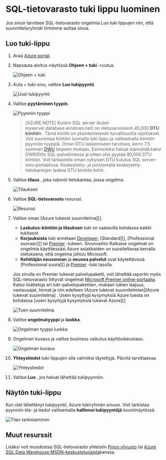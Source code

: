 <properties
   pageTitle="Luomisesta tuki lippu SQL-tietovarasto | Microsoft Azure"
   description="Miten tuki lippu luodaan Azure SQL-tietovarasto."
   services="sql-data-warehouse"
   documentationCenter="NA"
   authors="sonyam"
   manager="barbkess"
   editor=""/>

<tags
   ms.service="sql-data-warehouse"
   ms.devlang="NA"
   ms.topic="get-started-article"
   ms.tgt_pltfrm="NA"
   ms.workload="data-services"
   ms.date="09/01/2016"
   ms.author="sonyama;barbkess"/>

# <a name="how-to-create-a-support-ticket-for-sql-data-warehouse"></a>SQL-tietovarasto tuki lippu luominen
 
Jos sinun tarvitsee SQL-tietovarasto ongelmia Luo tuki lippujen niin, että suunnitteluryhmät tiimimme auttaa sinua.

## <a name="create-a-support-ticket"></a>Luo tuki-lippu

1. Avaa [Azure portal][].

2. Napsauta aloitus-näytössä **Ohjeen + tuki** -ruutua.

    ![Ohjeen + tuki](./media/sql-data-warehouse-get-started-create-support-ticket/help-support.png)

3. Auta + tuki-sivu, valitse **Luo tukipyyntö**.

    ![Uusi tukipyyntö](./media/sql-data-warehouse-get-started-create-support-ticket/create-support-request.png)
    
    <a name="request-quota-change"></a> 

4. Valitse **pyytäminen tyypin**.

    ![Pyynnön tyyppi](./media/sql-data-warehouse-get-started-create-support-ticket/request-type.png)
    
    >[AZURE.NOTE]  Kunkin SQL server (kuten myserver.database.windows.net) on oletusarvoisesti 45,000 **DTU kiintiön** . Tämä kiintiö on yksinkertaisesti turvallisuutta rajoitukset. Voit suurentaa kiintiön luomalla tuki lippu ja valitsemalla *kiintiön* pyynnön tyyppiä. Oman DTU laskemiseen tarvitsee, kerro 7.5 summan [DWU][] tarpeen mukaan. Esimerkiksi haluat isännöidä kaksi DW6000s SQL-palvelimessa ja sitten olisi pyytää 90,000 DTU kiintiön.  Voit tarkastella oman nykyisen DTU kulutus SQL server-sivu-portaalissa. Keskeytetty- ja poistamalla keskeytetty tietokantojen laskea DTU kiintiön kohti. 

5. Valitse **tilaus** , joka isännöi tietokantaa, jossa ongelma.

    ![Tilauksen](./media/sql-data-warehouse-get-started-create-support-ticket/subscription.png)

6. Valitse **SQL-tietovarasto** resurssi.

    ![Resurssi](./media/sql-data-warehouse-get-started-create-support-ticket/resource.png)

7. Valitse oman [Azure tukevat suunnitelma][].

    - **Laskutus-kiintiön ja tilauksen** tuki on saatavilla kohdassa kaikki tukitasot.
    - **Korjauksista** tuki annetaan [Developer][], [Standard][], [Professional suoraan][] tai [Premier][] -tukeen. Sivunvaihto Ratkaise ongelmat on ongelmia käyttäessäsi Azure asiakkaiden on suositeltavaa kerralla oletuksena, että ongelma johtuu Microsoft.
    - **Kehittäjän neuvonnan** ja **neuvoa palvelut** ovat käytettävissä [Professional suora][] ja [Premier][] -tuki tasolla. 
    
    Jos sinulla on Premier tukevat palvelupaketti, voit lähettää raportin myös SQL-tietovarasto liittyvät ongelmat [Microsoft Premier online-portaalia][].  Katso lisätietoja eri tuki-palvelupakettien, mukaan lukien laajuus, vastausajat, hinnat ja niin edelleen [Azure tukevat suunnitelmien][Azure tukevat suunnitelma] .  Usein kysyttyjä kysymyksiä Azure tuesta on kohdassa [usein kysyttyjä kysymyksiä tukevat Azure][].  

    ![Tuen suunnitelma](./media/sql-data-warehouse-get-started-create-support-ticket/support-plan.png)

8. Valitse **ongelmatyyppi** ja **luokka**.

    ![Ongelman tyyppi luokka](./media/sql-data-warehouse-get-started-create-support-ticket/problem-type-category.png)

9. Ongelman kuvaus ja valitse business vaikutus käyttöoikeustaso.

    ![Ongelman kuvaus](./media/sql-data-warehouse-get-started-create-support-ticket/problem-description.png)

10. **Yhteystiedot** tuki-lippujen olla valmiiksi täytettyjä. Päivitä tarvittaessa.

    ![Yhteystiedot](./media/sql-data-warehouse-get-started-create-support-ticket/contact-info.png)

11. Valitse **Luo** , jos haluat lähettää tukipyynnön.


## <a name="monitor-a-support-ticket"></a>Näytön tuki-lippu

Kun olet lähettänyt tukipyyntö, Azure tukiryhmän sinuun. Voit tarkistaa pyynnön tila- ja tiedot valitsemalla **hallinnoi tukipyyntöjä** koontinäytössä.

![Tilan tarkistaminen](./media/sql-data-warehouse-get-started-create-support-ticket/check-status.png)

## <a name="other-resources"></a>Muut resurssit

Lisäksi voit muodostaa SQL-tietovarasto yhteisön [Pinon ylivuoto][] tai [Azure SQL Data Warehouse MSDN-keskustelupalsta][]kanssa.

<!--Image references--> 

<!--Article references--> 
[DWU]: ./sql-data-warehouse-overview-what-is.md#data-warehouse-units

<!--MSDN references--> 

<!--Other web references--> 
[Azure portal]: https://portal.azure.com/
[Azure laatiminen]: https://azure.microsoft.com/support/plans/?WT.mc_id=Support_Plan_510979/  
[Developer]: https://azure.microsoft.com/support/plans/developer/  
[Vakio]: https://azure.microsoft.com/support/plans/standard/  
[Ammattimaisten suoraan]: https://azure.microsoft.com/support/plans/prodirect/  
[Premier]: https://azure.microsoft.com/support/plans/premier/  
[Azure tuki usein kysyttyjä kysymyksiä]: https://azure.microsoft.com/support/faq/
[Microsoft Premier online-portaalia]: https://premier.microsoft.com/
[Pinon ylivuoto]: https://stackoverflow.com/questions/tagged/azure-sqldw/
[Azure SQL Data Warehouse MSDN-keskustelupalsta]: https://social.msdn.microsoft.com/Forums/home?forum=AzureSQLDataWarehouse/

